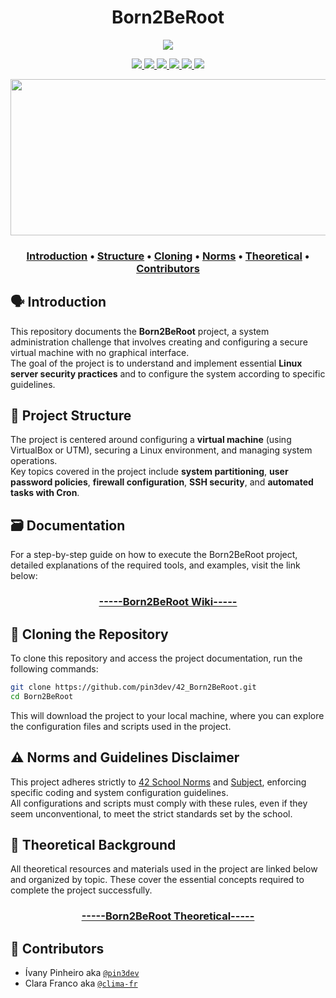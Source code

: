 <h1 align="center">Born2BeRoot</h1>
<p align="center"> 
  <img src="https://img.shields.io/badge/grade-100-green?style=for-the-badge&logo=42&labelColor=gray"/>
</p>

<p align="center"> 
  <a href="https://github.com/pin3dev/42_Cursus/tree/main/library/#01-Born2BRoot">
    <img src="https://img.shields.io/badge/Virtualization-blue?style=for-the-badge"/>
    <img src="https://img.shields.io/badge/Partitioning-blue?style=for-the-badge"/>
    <img src="https://img.shields.io/badge/Password_Policy-blue?style=for-the-badge"/>
    <img src="https://img.shields.io/badge/SSH-blue?style=for-the-badge"/>
    <img src="https://img.shields.io/badge/automation-blue?style=for-the-badge"/>
    <img src="https://img.shields.io/badge/firewall-blue?style=for-the-badge"/>
  </a>
</p>

 <p align="center">
  <img src="https://files.gitbook.com/v0/b/gitbook-x-prod.appspot.com/o/spaces%2FrGPbW3XCn3Kl2phAAgvE%2Fuploads%2FwLr7nj7npMRk4E5XxdBd%2Fezgif-2-9d327d2a00.gif?alt=media&token=14d949a6-1638-4aff-abcc-2da7a848bcd5" width="600" height="250" />

<h3>
  <p align="center"> 
    <a href="#introduction">Introduction</a> • 
    <a href="#structure">Structure</a> • 
    <a href="#cloning">Cloning</a> • 
    <a href="#norms">Norms</a> • 
    <a href="#theoretical">Theoretical</a> • 
    <a href="#contributors">Contributors</a>
  </p>
</h3>


## 🗣️ Introduction <a id="introduction"></a>

This repository documents the **Born2BeRoot** project, a system administration challenge that involves creating and configuring a secure virtual machine with no graphical interface.  
The goal of the project is to understand and implement essential **Linux server security practices** and to configure the system according to specific guidelines.  

## 🧬 Project Structure <a id="structure"></a>

The project is centered around configuring a **virtual machine** (using VirtualBox or UTM), securing a Linux environment, and managing system operations.  
Key topics covered in the project include **system partitioning**, **user password policies**, **firewall configuration**, **SSH security**, and **automated tasks with Cron**.

## 🗃️ Documentation <a id="docs"></a>

For a step-by-step guide on how to execute the Born2BeRoot project, detailed explanations of the required tools, and examples, visit the link below:
<h3 align="center"><a href="https://github.com/pin3dev/42_Born2BeRoot/wiki">-----Born2BeRoot Wiki-----</a></h3>

## 🫥 Cloning the Repository <a id="cloning"></a>

To clone this repository and access the project documentation, run the following commands:

```bash
git clone https://github.com/pin3dev/42_Born2BeRoot.git
cd Born2BeRoot
```
This will download the project to your local machine, where you can explore the configuration files and scripts used in the project.

<!-- ## 🕹️ Execution and Configuration <a id="execution"></a>

### Virtual Machine Setup

The project is developed in **VirtualBox**, where you will set up a Linux distribution (Debian-based or CentOS).  
Follow the **Born2BeRoot subject** to configure your virtual machine with the appropriate security settings. 

### Configuration Overview

The key system configurations required for the project include:

- **Partitioning** using **LVM** (Logical Volume Manager).
- Implementing **password policies** to enforce strong credentials.
- Setting up and securing **SSH** access.
- Configuring **UFW** (Uncomplicated Firewall) or **FirewallD** for added security.
- Setting up **Cron jobs** to automate routine tasks.

## 🕹️ Usage Examples <a id="usage"></a>

After configuring the virtual machine, use the following to test and run the project:

1. Access the machine via SSH:
    ```bash
    ssh user@yourserverip
    ```

2. Check system logs, monitor activity, and manage security features as per the project requirements.

3. To ensure your setup is correct, you can run security checks using built-in Linux tools or external utilities as outlined in the tutorial.-->

## ⚠️ Norms and Guidelines Disclaimer <a id="norms"></a>

This project adheres strictly to [42 School Norms](https://github.com/pin3dev/42_Cursus/blob/b9cd0fe844ddb441d0b3efb98abcee92aee49535/assets/General/norme.en.pdf) and [Subject](https://github.com/pin3dev/42_Cursus/blob/4b2e9de9dfc1099a304bd0f972024b7afbdc2fbe/assets/Born2BeRoot/Rdm/born2beroot_en.subject.pdf), enforcing specific coding and system configuration guidelines.  
All configurations and scripts must comply with these rules, even if they seem unconventional, to meet the strict standards set by the school.

## 📖 Theoretical Background <a id="theoretical"></a>

All theoretical resources and materials used in the project are linked below and organized by topic. These cover the essential concepts required to complete the project successfully.  
<h3 align="center"><a href="https://github.com/pin3dev/42_Cursus/tree/main/library/#01-Born2BRoot">-----Born2BeRoot Theoretical-----</a></h3>

## 👥 Contributors <a id="contributors"></a>

* Ívany Pinheiro aka [`@pin3dev`](https://github.com/pin3dev)
* Clara Franco aka [`@clima-fr`](https://github.com/clima-fr)
